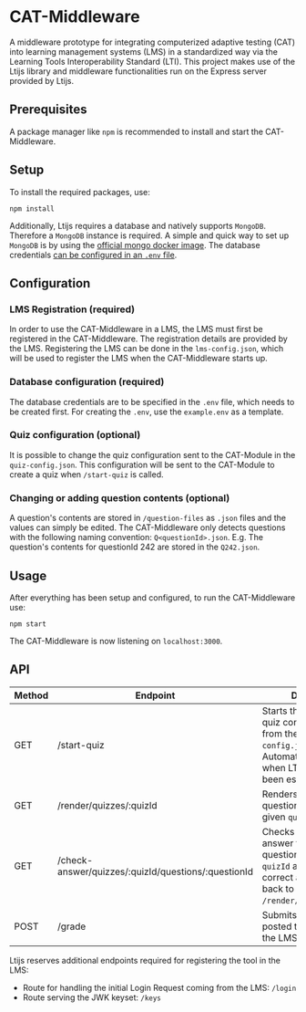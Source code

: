 # CAT-Middleware

A middleware prototype for integrating computerized adaptive testing (CAT) into learning management 
systems (LMS) in a standardized way via the Learning Tools Interoperability Standard (LTI). 
This project makes use of the Ltijs library and middleware functionalities run on the Express
server provided by Ltijs.

## Prerequisites

A package manager like `npm` is recommended to install and start the CAT-Middleware.

## Setup

To install the required packages, use:
```
npm install
```

Additionally, Ltijs requires a database and natively supports `MongoDB`.
Therefore a `MongoDB` instance is required.  A simple and quick way to set up `MongoDB` is by using
the [official mongo docker image](https://hub.docker.com/_/mongo).
The database credentials [can be configured in an `.env` file](##database-configuration-(required)).


## Configuration

### LMS Registration (required)

In order to use the CAT-Middleware in a LMS, the LMS must first be registered in the CAT-Middleware.
The registration details are provided by the LMS.
Registering the LMS can be done in the `lms-config.json`, 
which will be used to register the LMS when the CAT-Middleware starts up.


### Database configuration (required)
The database credentials are to be specified in the `.env` file, which needs to be created first.
For creating the `.env`, use the `example.env` as a template.

### Quiz configuration (optional)

It is possible to change the quiz configuration sent to the CAT-Module in the `quiz-config.json`.
This configuration will be sent to the CAT-Module to create a quiz when `/start-quiz` is called.

### Changing or adding question contents (optional)

A question's contents are stored in `/question-files` as `.json` files and the values can simply be edited.
The CAT-Middleware only detects questions with the following naming convention: `Q<questionId>.json`.
E.g. The question's contents for questionId 242 are stored in the `Q242.json`.


## Usage
After everything has been setup and configured, to run the CAT-Middleware use:
```
npm start
```
The CAT-Middleware is now listening on `localhost:3000`.

## API
| Method | Endpoint                                            | Description                                                                                                                                      |
|--------|-----------------------------------------------------|--------------------------------------------------------------------------------------------------------------------------------------------------|
| GET    | /start-quiz                                         | Starts the quiz with the quiz configuration loaded from the `quiz-config.json`. Automatically called when LTI connection has been established.   |                                                                                                      | 
| GET    | /render/quizzes/:quizId                             | Renders the current question for the quiz with given `quizId`.                                                                                     |
| GET    | /check-answer/quizzes/:quizId/questions/:questionId | Checks whether the answer for the quiz and question with given `quizId` and `questionId` is correct and redirects back to `/render/quizzes/:quizId`. |
| POST   | /grade                                              | Submits the grade/score posted to this endpoint to the LMS .                                                                                     |


Ltijs reserves additional endpoints required for registering the tool in the LMS:

* Route for handling the initial Login Request coming from the LMS: `/login`
* Route serving the JWK keyset: `/keys`
